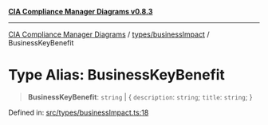 [**CIA Compliance Manager Diagrams v0.8.3**](../../../README.md)

***

[CIA Compliance Manager Diagrams](../../../modules.md) / [types/businessImpact](../README.md) / BusinessKeyBenefit

# Type Alias: BusinessKeyBenefit

> **BusinessKeyBenefit**: `string` \| \{ `description`: `string`; `title`: `string`; \}

Defined in: [src/types/businessImpact.ts:18](https://github.com/Hack23/cia-compliance-manager/blob/368d5a1330a94df78d48c65d28962bd0f7cab363/src/types/businessImpact.ts#L18)
